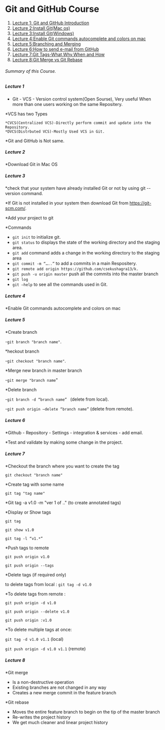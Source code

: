 # Git and GitHub Course

1. [Lecture 1: Git and GitHub Introduction](#Lecture-1)
2. [Lecture 2:Install Git(Mac os)](##Lecture-2)
3. [Lecture 3:Install Git(Windows)](#Lecture-3)
4. [Lecture 4:Enable Git commands autocomplete and colors on mac](#Lecture-4)
5. [Lecture 5:Branching and Merging](#Lecture-5)
6. [Lecture 6:How to send e-mail from GitHub](#Lecture-6)
7. [Lecture 7:Git Tags-What,Why,When and How](#Lecture-7)
8. [Lecture 8:Git Merge vs Git Rebase](#Lecture-8)

###### Summary of this Course.

##### Lecture 1

* Git - VCS - Version control system(Open Sourse), Very useful When more than one users working on the same Repositery.

*VCS has two Types

    *CVCS(Centralized VCS)-Directly perform commit and update into the Repository.
    *DVCS(Distrbuted VCS)-Mostly Used VCS in Git.
    
*Git and GitHub is Not same.

##### Lecture 2

*Download Git in Mac OS

##### Lecture 3

*check that your system have already installed Git or not by using git --version command.

*If Git is not installed in your system then download Git from https://git-scm.com/.

*Add your project to git

*Commands

  - `git init` to initialize git.
  - `git status` to displays the state of the working directory and the staging area.
  - `git add` command adds a change in the working directory to the staging area
  - `git commit -m “…..”` to add a commits in a main Respositery.
  - `git remote add origin https://github.com/csekushagra13/k.`
  - `git push -u origin master` push all the commits into the master branch
  - `git log`
  - `git —help` to see all the commands used in Git.

##### Lecture 4

*Enable Git commands autocomplete and colors on mac

##### Lecture 5

*Create branch

   -`git branch "branch name"`.
   
*heckout branch

   -`git checkout "branch name"`.
   
*Merge new branch in master branch

   -`git merge "branch name`"
   
*Delete branch

   -`git branch -d “branch name” `    (delete from local).
  
   -`git push origin —delete “branch name”`  (delete from remote).

##### Lecture 6

*Github - Repository - Settings - integration & services - add email.

*Test and validate by making some change in the project.

##### Lecture 7

*Checkout the branch where you want to create the tag

   `git checkout "branch name"`

*Create tag with some name

   `git tag "tag name"`

*Git tag -a v1.0 -m "ver 1 of .."  (to create annotated tags) 

*Display or Show tags

   `git tag`
   
   `git show v1.0`
   
   `git tag -l “v1.*”`

*Push tags to remote

   `git push origin v1.0`
   
   `git push origin --tags`

*Delete tags (if required only)

   to delete tags from local :
   `git tag -d v1.0`

*To delete tags from remote :

   `git push origin -d v1.0`
   
   `git push origin --delete v1.0`
   
   `git push origin :v1.0`

*To delete multiple tags at once:

   `git tag -d v1.0 v1.1` (local)
   
   `git push origin -d v1.0 v1.1` (remote)

##### Lecture 8

*Git merge

   - Is a non-destructive operation
   - Existing branches are not changed in any way
   - Creates a new merge commit in the feature branch

*Git rebase

   - Moves the entire feature branch to begin on the tip of the master branch
   - Re-writes the project history
   - We get much cleaner and linear project history
